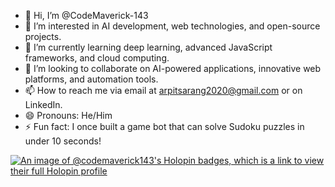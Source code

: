 - 👋 Hi, I’m @CodeMaverick-143
- 👀 I’m interested in AI development, web technologies, and open-source projects.
- 🌱 I’m currently learning deep learning, advanced JavaScript frameworks, and cloud computing.
- 💞️ I’m looking to collaborate on AI-powered applications, innovative web platforms, and automation tools.
- 📫 How to reach me via email at arpitsarang2020@gmail.com or on LinkedIn.
- 😄 Pronouns: He/Him
- ⚡ Fun fact: I once built a game bot that can solve Sudoku puzzles in under 10 seconds!

[![An image of @codemaverick143's Holopin badges, which is a link to view their full Holopin profile](https://holopin.me/codemaverick143)](https://holopin.io/@codemaverick143)
<!---
CodeMaverick-143/CodeMaverick-143 is a ✨ special ✨ repository because its `README.md` (this file) appears on your GitHub profile.
You can click the Preview link to take a look at your changes.
--->
